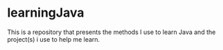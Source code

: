 # learningJava
This is a repository that presents the methods I use to learn Java and the project(s) i use to help me learn.
